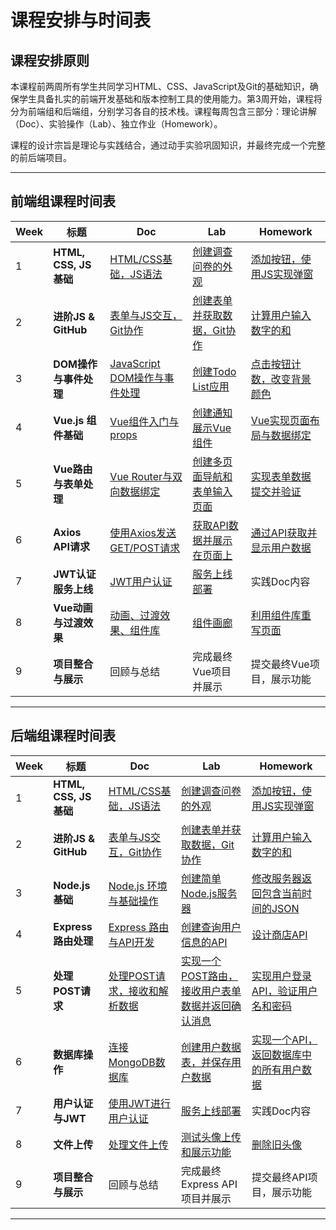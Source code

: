 # 课程安排与时间表

## 课程安排原则

本课程前两周所有学生共同学习HTML、CSS、JavaScript及Git的基础知识，确保学生具备扎实的前端开发基础和版本控制工具的使用能力。第3周开始，课程将分为前端组和后端组，分别学习各自的技术栈。课程每周包含三部分：理论讲解（Doc）、实验操作（Lab）、独立作业（Homework）。

课程的设计宗旨是理论与实践结合，通过动手实验巩固知识，并最终完成一个完整的前后端项目。

---

## 前端组课程时间表

| Week | 标题                   | Doc                                                                                  | Lab                                                                        | Homework                                                                         |
|------|----------------------|--------------------------------------------------------------------------------------|----------------------------------------------------------------------------|----------------------------------------------------------------------------------|
| 1    | **HTML, CSS, JS 基础** | [HTML/CSS基础，JS语法](../4.3.2%20week-1%20前端三件套/4.3.2.0%20doc-基本语法)                      | [创建调查问卷的外观](../4.3.2%20week-1%20前端三件套/4.3.2.1%20lab-JS弹窗互动)                | [添加按钮，使用JS实现弹窗](../4.3.2%20week-1%20前端三件套/4.3.2.2%20homework-制作问卷)               |
| 2    | **进阶JS & GitHub**    | [表单与JS交互，Git协作](../4.3.3%20week-2%20Git初步/4.3.3.0%20doc-Git协作)                       | [创建表单并获取数据，Git协作](../4.3.3%20week-2%20Git初步/4.3.3.1%20lab-获取表单内容)          | [计算用户输入数字的和](../4.3.3%20week-2%20Git初步/4.3.3.2%20homework-两数之和)                  |
| 3    | **DOM操作与事件处理**       | [JavaScript DOM操作与事件处理](../4.3.4%20week-3%20DOM操作%20Node基础/4.3.4.0%20前端doc-DOM与事件处理) | [创建Todo List应用](../4.3.4%20week-3%20DOM操作%20Node基础/4.3.4.1%20前端lab-Todo应用) | [点击按钮计数，改变背景颜色](../4.3.4%20week-3%20DOM操作%20Node基础/4.3.4.2%20前端homework-计数器)     |
| 4    | **Vue.js 组件基础**      | [Vue组件入门与props](../4.3.5%20week-4%20Vue入门%20Express路由/4.3.5.0%20前端doc-组件与props)      | [创建通知展示Vue组件](../4.3.5%20week-4%20Vue入门%20Express路由/4.3.5.1%20前端lab-展示通知)  | [Vue实现页面布局与数据绑定](../4.3.5%20week-4%20Vue入门%20Express路由/4.3.5.2%20前端homework-温度换算) |
| 5    | **Vue路由与表单处理**       | [Vue Router与双向数据绑定](../4.3.6%20week-5%20Vue路由%20POST请求处理/4.3.6.0%20前端doc-Vue路由.md)     | [创建多页面导航和表单输入页面](../4.3.6%20week-5%20Vue路由%20POST请求处理/4.3.6.1%20前端lab-游戏介绍页.md)                  | [实现表单数据提交并验证](../4.3.6%20week-5%20Vue路由%20POST请求处理/4.3.6.2%20前端homework-用户注册页.md)                           |
| 6    | **Axios API请求**      | [使用Axios发送GET/POST请求](../4.3.7%20week-6%20Axios请求%20数据库操作/4.3.7.0%20前端doc-Axios请求.md)                     | [获取API数据并展示在页面上](../4.3.7%20week-6%20Axios请求%20数据库操作/4.3.7.1%20前端lab-获取和展示数据.md)                  | [通过API获取并显示用户数据](../4.3.7%20week-6%20Axios请求%20数据库操作/4.3.7.2%20前端homework-订房信息.md)                        |
| 7    | **JWT认证 服务上线**         | [JWT用户认证](../4.3.8%20week-7%20JWT认证%20上线服务/4.3.8.0%20doc-JWT认证过程.md)                          | [服务上线部署](../4.3.8%20week-7%20JWT认证%20上线服务/4.3.8.1%20lab-上线服务.md)                  |            实践Doc内容            |
| 8    | **Vue动画与过渡效果**       |[动画、过渡效果、组件库](../4.3.9%20week-8%20过渡动画%20组件库%20文件上传/4.3.9.0%20前端doc-动画与组件库.md)                         | [组件画廊](../4.3.9%20week-8%20过渡动画%20组件库%20文件上传/4.3.9.1%20前端lab-组件画廊.md)                        | [利用组件库重写页面](../4.3.9%20week-8%20过渡动画%20组件库%20文件上传/4.3.9.2%20前端homework-重写页面.md)                       |
| 9   | **项目整合与展示**          | 回顾与总结                                   | 完成最终Vue项目并展示                    | 提交最终Vue项目，展示功能                        |

---

## 后端组课程时间表

| Week | 标题                   | Doc                                                                              | Lab                                                                          | Homework                                                                           |
|------|----------------------|----------------------------------------------------------------------------------|------------------------------------------------------------------------------|------------------------------------------------------------------------------------|
| 1    | **HTML, CSS, JS 基础** | [HTML/CSS基础，JS语法](../4.3.2%20week-1%20前端三件套/4.3.2.0%20doc-基本语法)                  | [创建调查问卷的外观](../4.3.2%20week-1%20前端三件套/4.3.2.1%20lab-JS弹窗互动)                  | [添加按钮，使用JS实现弹窗](../4.3.2%20week-1%20前端三件套/4.3.2.2%20homework-制作问卷)                 |
| 2    | **进阶JS & GitHub**    | [表单与JS交互，Git协作](../4.3.3%20week-2%20Git初步/4.3.3.0%20doc-Git协作)                   | [创建表单并获取数据，Git协作](../4.3.3%20week-2%20Git初步/4.3.3.1%20lab-获取表单内容)            | [计算用户输入数字的和](../4.3.3%20week-2%20Git初步/4.3.3.2%20homework-两数之和)                    |
| 3    | **Node.js 基础**       | [Node.js 环境与基础操作](../4.3.4%20week-3%20DOM操作%20Node基础/4.3.4.3%20后端doc-初识服务端环境)    | [创建简单Node.js服务器](../4.3.4%20week-3%20DOM操作%20Node基础/4.3.4.4%20后端lab-随机水果)    | [修改服务器返回包含当前时间的JSON](../4.3.4%20week-3%20DOM操作%20Node基础/4.3.4.5%20后端homework-显示时间) |
| 4    | **Express 路由处理**     | [Express 路由与API开发](../4.3.5%20week-4%20Vue入门%20Express路由/4.3.5.3%20后端doc-路由与API) | [创建查询用户信息的API](../4.3.5%20week-4%20Vue入门%20Express路由/4.3.5.4%20后端lab-查询用户信息) | [设计商店API](../4.3.5%20week-4%20Vue入门%20Express路由/4.3.5.5%20后端homework-商店API)        |
| 5    | **处理POST请求**         | [处理POST请求，接收和解析数据](../4.3.6%20week-5%20Vue路由%20POST请求处理/4.3.6.3%20后端doc-POST请求处理.md) | [实现一个POST路由，接收用户表单数据并返回确认消息](../4.3.6%20week-5%20Vue路由%20POST请求处理/4.3.6.4%20后端lab-简易用户注册.md)       | [实现用户登录API，验证用户名和密码](../4.3.6%20week-5%20Vue路由%20POST请求处理/4.3.6.5%20后端homework-检查账号密码.md)                        |
| 6    | **数据库操作**            | [连接MongoDB数据库](../4.3.7%20week-6%20Axios请求%20数据库操作/4.3.7.3%20后端doc-连接MongoDB.md)                 | [创建用户数据表，并保存用户数据](../4.3.7%20week-6%20Axios请求%20数据库操作/4.3.7.4%20后端lab-订房.md)                  | [实现一个API，返回数据库中的所有用户数据](../4.3.7%20week-6%20Axios请求%20数据库操作/4.3.7.5%20后端homework-列出用户)                     |
| 7    | **用户认证与JWT**         | [使用JWT进行用户认证](../4.3.8%20week-7%20JWT认证%20上线服务/4.3.8.0%20doc-JWT认证过程.md)                        | [服务上线部署](../4.3.8%20week-7%20JWT认证%20上线服务/4.3.8.1%20lab-上线服务.md)                   |            实践Doc内容                                   |
| 8    | **文件上传**             | [处理文件上传](../4.3.9%20week-8%20过渡动画%20组件库%20文件上传/4.3.9.3%20后端doc-文件上传API.md)                             | [测试头像上传和展示功能](../4.3.9%20week-8%20过渡动画%20组件库%20文件上传/4.3.9.4%20后端lab-头像上传展示.md)              | [删除旧头像](../4.3.9%20week-8%20过渡动画%20组件库%20文件上传/4.3.9.5%20后端homework-头像删除.md)                          |
| 9   | **项目整合与展示**          | 回顾与总结                              | 完成最终Express API项目并展示             | 提交最终API项目，展示功能                            |

---
